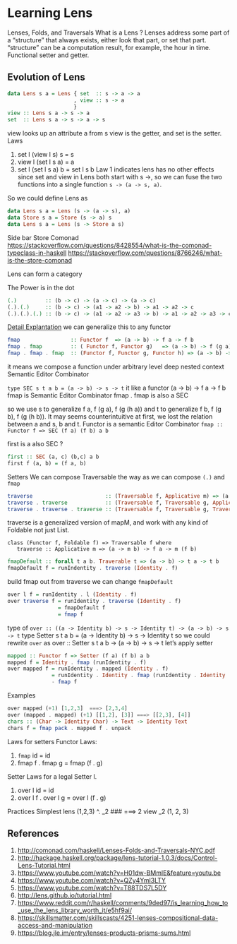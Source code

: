 # Learning Lens


Lenses, Folds, and Traversals
What is a Lens ?
Lenses address some part of a “structure” that always exists, either look that part, or set that part.
“structure” can be a computation result, for example, the hour in time. Functional setter and getter.
## Evolution of Lens

```haskell
data Lens s a = Lens { set  :: s -> a -> a
                     , view :: s -> a
                     }
view :: Lens s a -> s -> a
set  :: Lens s a -> s -> a -> s
```

view looks up an attribute a from s
view is the getter, and set is the setter.
Laws
1. set l (view l s) s = s
2. view l (set l s a) = a
3. set l (set l s a) b = set l s b
Law 1 indicates lens has no other effects
since set and view in Lens both start with s ->, so we can fuse the two functions into a single function
`s -> (a -> s, a)`.

So we could define Lens as
```haskell
data Lens s a = Lens (s -> (a -> s), a)
data Store s a = Store (s -> a) s
data Lens s a = Lens (s -> Store a s)
```

Side bar Store Comonad
https://stackoverflow.com/questions/8428554/what-is-the-comonad-typeclass-in-haskell
https://stackoverflow.com/questions/8766246/what-is-the-store-comonad

Lens can form a category

The Power is in the dot
```haskell
(.)         :: (b -> c) -> (a -> c) -> (a -> c)
(.).(.)     :: (b -> c) -> (a1 -> a2 -> b) -> a1 -> a2 -> c
(.).(.).(.) :: (b -> c) -> (a1 -> a2 -> a3 -> b) -> a1 -> a2 -> a3 -> c
```
[Detail Explantation](https://www.reddit.com/r/haskellquestions/comments/ayi445/help_me_understand_the_function_and_its_type/)
we can generalize this to any functor

```haskell
fmap                :: Functor f  => (a -> b) -> f a -> f b
fmap . fmap         :: ( Functor f, Functor g)   => (a -> b) -> f (g a) -> f (g b)
fmap . fmap . fmap  :: (Functor f, Functor g, Functor h) => (a -> b) -> f (g (h a)) -> f (g (h b))
```

it means we compose a function under arbitrary level deep nested context
Semantic Editor Combinator

`type SEC s t a b = (a -> b) -> s -> t`
it like a functor (a -> b) -> f a -> f b
fmap is Semantic Editor Combinator
fmap . fmap is also a SEC

so we use s to generalize f a,  f (g a), f (g (h a))
  and t to generalize f b,  f (g b), f (g (h b)).
It may seems counterintuitive at first, we lost the relation between a and s, b and t.
Functor is a semantic Editor Combinator
`fmap :: Functor f => SEC (f a) (f b) a b`

first is a also SEC ?
```haskell
first :: SEC (a, c) (b,c) a b
first f (a, b) = (f a, b)
```
Setters
We can compose Traversable the way as we can compose `(.)` and `fmap`

```haskell
traverse                       :: (Traversable f, Applicative m) => (a -> m b) -> f a -> m (f b)
traverse . traverse            :: (Traversable f, Traversable g, Applicative m) => (a -> m b) -> f (g a) -> m (f (g b))
traverse . traverse . traverse :: (Traversable f, Traversable g, Traversable h, Applicative m) => (a -> m b) -> f (g (h a)) -> m (f (g (h b)))
```

traverse is a generalized version of mapM, and work with any kind of Foldable not just List.

```
class (Functor f, Foldable f) => Traversable f where
   traverse :: Applicative m => (a -> m b) -> f a -> m (f b)
```

```haskell
fmapDefault :: forall t a b. Traverable t => (a -> b) -> t a -> t b
fmapDefault f = runIndentity . traverse (Identity . f)
```

build fmap out from traverse
we can change `fmapDefault`

```haskell
over l f = runIdentity . l (Identity . f)
over traverse f = runIdentity . traverse (Identity . f)
                = fmapDefault f
                = fmap f
```
type of `over :: ((a -> Identity b) -> s -> Identity t) -> (a -> b) -> s -> t`
type Setter s t a b = (a -> Identity b) -> s -> Identity t
so we could rewrite `over` as
over :: Setter s t a b -> (a -> b) -> s -> t
let’s apply setter

```haskell
mapped :: Functor f => Setter (f a) (f b) a b
mapped f = Identity . fmap (runIdentity . f)
over mapped f = runIdentity . mapped (Identity . f)
              = runIdentity . Identity . fmap (runIdentity . Identity . f)
              - fmap f
```

Examples

```haskell
over mapped (+1) [1,2,3]  ===> [2,3,4]
over (mapped . mapped) (+1) [[1,2], [3]] ===> [[2,3], [4]]
chars :: (Char -> Identity Char) -> Text -> Identity Text
chars f = fmap pack . mapped f . unpack
```

Laws for setters
Functor Laws:
1. `fmap` id = id
2. fmap f . fmap g = fmap (f . g)

Setter Laws for a legal Setter l.
1. over l id = id
2. over l f . over l g = over l (f . g)


Practices
Simplest lens
(1,2,3) ^. _2  ### ===> 2
view _2 (1, 2, 3)


## References
1. http://comonad.com/haskell/Lenses-Folds-and-Traversals-NYC.pdf
2. http://hackage.haskell.org/package/lens-tutorial-1.0.3/docs/Control-Lens-Tutorial.html
3. https://www.youtube.com/watch?v=H01dw-BMmlE&feature=youtu.be
4. https://www.youtube.com/watch?v=QZy4Yml3LTY
5. https://www.youtube.com/watch?v=T88TDS7L5DY
6. http://lens.github.io/tutorial.html
7. https://www.reddit.com/r/haskell/comments/9ded97/is_learning_how_to_use_the_lens_library_worth_it/e5hf9ai/
8. https://skillsmatter.com/skillscasts/4251-lenses-compositional-data-access-and-manipulation
9. https://blog.jle.im/entry/lenses-products-prisms-sums.html




